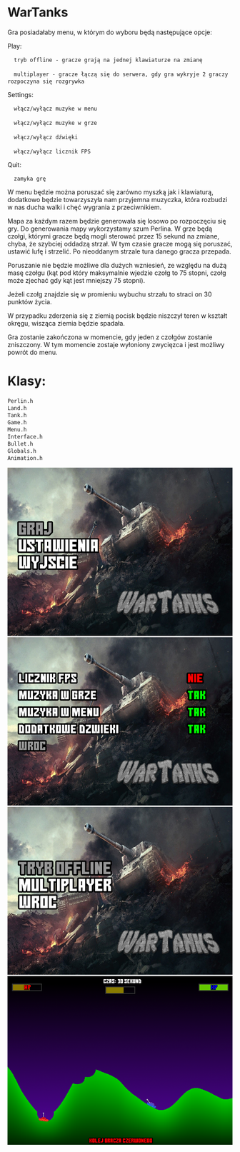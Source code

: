 # WarTanks

Gra posiadałaby menu, w którym do wyboru będą następujące opcje:

Play:

      tryb offline - gracze grają na jednej klawiaturze na zmianę
      
      multiplayer - gracze łączą się do serwera, gdy gra wykryje 2 graczy rozpoczyna się rozgrywka
      
      
Settings:

      włącz/wyłącz muzyke w menu
      
      włącz/wyłącz muzyke w grze
      
      włącz/wyłącz dźwięki
      
      włącz/wyłącz licznik FPS
      
      
Quit:

      zamyka grę
      
W menu będzie można poruszać się zarówno myszką jak i klawiaturą, dodatkowo będzie towarzyszyła nam przyjemna muzyczka, która rozbudzi w nas ducha walki i chęć wygrania z przeciwnikiem.

Mapa za każdym razem będzie generowała się losowo po rozpoczęciu się gry. Do generowania mapy wykorzystamy szum Perlina. W grze będą czołgi, którymi gracze będą mogli sterować przez 15 sekund na zmiane, chyba, że szybciej oddadzą strzał. W tym czasie gracze mogą się poruszać, ustawić lufę i strzelić. Po nieoddanym strzale tura danego gracza przepada.

Poruszanie nie będzie możliwe dla dużych wzniesień, ze względu na dużą masę czołgu (kąt pod który maksymalnie wjedzie czołg to 75 stopni, czołg może zjechać gdy kąt jest mniejszy 75 stopni).

Jeżeli czołg znajdzie się w promieniu wybuchu strzału to straci on 30 punktów życia.

W przypadku zderzenia się z ziemią pocisk będzie niszczył teren w kształt okręgu, wisząca ziemia będzie spadała.

Gra zostanie zakończona w momencie, gdy jeden z czołgów zostanie zniszczony. W tym momencie zostaje wyłoniony zwycięzca i jest możliwy powrót do menu.

# Klasy:
```
Perlin.h
Land.h
Tank.h
Game.h
Menu.h
Interface.h
Bullet.h
Globals.h
Animation.h
``` 
![menu](/menu.png)
![ustawienia](/ustawienia.png)
![graj](/graj.png)
![gra](/gra.png)
